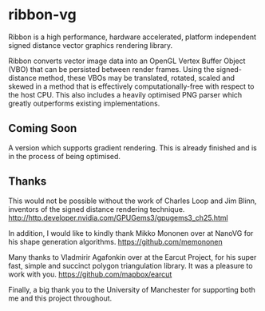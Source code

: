 # ribbon-vg

Ribbon is a high performance, hardware accelerated, platform independent signed distance vector graphics rendering library.

Ribbon converts vector image data into an OpenGL Vertex Buffer Object (VBO) that can be persisted between render frames. Using the signed-distance method, these VBOs may be translated, rotated, scaled and skewed in a method that is effectively computationally-free with respect to the host CPU. This also includes a heavily optimised PNG parser which greatly outperforms existing implementations.

## Coming Soon
A version which supports gradient rendering. This is already finished and is in the process of being optimised.

## Thanks

This would not be possible without the work of Charles Loop and Jim Blinn, inventors of the signed distance rendering technique.
http://http.developer.nvidia.com/GPUGems3/gpugems3_ch25.html

In addition, I would like to kindly thank Mikko Mononen over at NanoVG for his shape generation algorithms.
https://github.com/memononen

Many thanks to Vladmirir Agafonkin over at the Earcut Project, for his super fast, simple and succinct polygon triangulation library. It was a pleasure to work with you. 
https://github.com/mapbox/earcut

Finally, a big thank you to the University of Manchester for supporting both me and this project throughout. 
